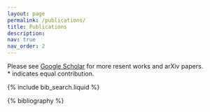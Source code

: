 ```yaml
---
layout: page
permalink: /publications/
title: Publications
description:
nav: true
nav_order: 2
---
```


<!-- _pages/publications.md -->

<p>
  Please see <a href="https://scholar.google.com/citations?user=yzoCo8wAAAAJ&hl=en" target="_blank" rel="noopener">Google Scholar</a> for more resent works and arXiv papers.
  <br>
  * indicates equal contribution.
</p>

<!-- _pages/publications.md -->

<!-- Bibsearch Feature -->

{% include bib_search.liquid %}

<div class="publications">

{% bibliography %}

</div>
